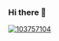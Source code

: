 ### Hi there 👋

<!--
**yiyi079/yiyi079** is a ✨ _special_ ✨ repository because its `README.md` (this file) appears on your GitHub profile.

Here are some ideas to get you started:

- 🔭 I’m currently working on ...
- 🌱 I’m currently learning ...
- 👯 I’m looking to collaborate on ...
- 🤔 I’m looking for help with ...
- 💬 Ask me about ...
- 📫 How to reach me: ...
- 😄 Pronouns: ...
- ⚡ Fun fact: ...
-->
[![103757104](https://github.com/yiyi079/yiyi079/raw/master/103757104_p0.jpg)](https://github.com/yiyi079/yiyi079/raw/master/103757104_p0.jpg)
